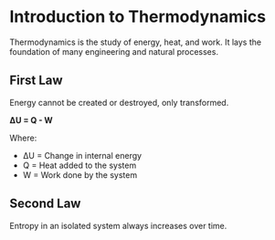 # Introduction to Thermodynamics

Thermodynamics is the study of energy, heat, and work. It lays the foundation of many engineering and natural processes.

## First Law

Energy cannot be created or destroyed, only transformed.

**ΔU = Q - W**

Where:
- ΔU = Change in internal energy
- Q = Heat added to the system
- W = Work done by the system

## Second Law

Entropy in an isolated system always increases over time.
